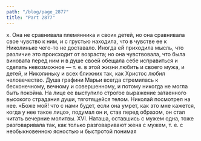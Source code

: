 ```yaml
---
path: "/blog/page_2877"
title: "Part 2877"
---
```


х. Она не сравнивала племянника и своих детей, но она сравнивала свое чувство к ним, и с грустью находила, что в чувстве ее к Николиньке чего-то не доставало.
Иногда ей приходила мысль, что различие это происходит от возраста; но она чувствовала, что была виновата перед ним и в душе своей обещала себе исправиться и сделать невозможное — т. е. в этой жизни любить и своего мужа, и детей, и Николиньку и всех ближних так, как Христос любил человечество. Душа графини Марьи всегда стремилась к бесконечному, вечному и совершенному, и потому никогда не могла быть покойна. На лице ее выступило строгое выражение затаенного высокого страдания души, тяготящейся телом. Николай посмотрел на нее.
«Боже мой! что с нами будет, если она умрет, как это мне кажется, когда у нее такое лицо», подумал он и, став перед образом, он стал читать вечерние молитвы.
XVI.
Наташа, оставшись с мужем одна, тоже разговаривала так, как только разговаривают жена с мужем, т. е. с необыкновенною ясностью и быстротой понимая
